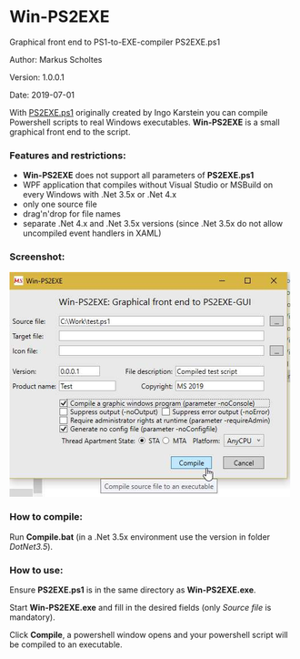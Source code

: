 # Win-PS2EXE
Graphical front end to PS1-to-EXE-compiler PS2EXE.ps1

Author: Markus Scholtes

Version: 1.0.0.1

Date: 2019-07-01

With [PS2EXE.ps1](https://gallery.technet.microsoft.com/PS2EXE-GUI-Convert-e7cb69d5) originally created by Ingo Karstein you can compile Powershell scripts to real Windows executables. **Win-PS2EXE** is a small graphical front end to the script. 

### Features and restrictions:
* **Win-PS2EXE** does not support all parameters of **PS2EXE.ps1**
* WPF application that compiles without Visual Studio or MSBuild on every Windows with .Net 3.5x or .Net 4.x
* only one source file
* drag'n'drop for file names
* separate .Net 4.x and .Net 3.5x versions (since .Net 3.5x do not allow uncompiled event handlers in XAML)

### Screenshot:
![Screenshot](Screenshot.jpg)

### How to compile:
Run **Compile.bat** (in a .Net 3.5x environment use the version in folder *DotNet3.5*).

### How to use:
Ensure **PS2EXE.ps1** is in the same directory as **Win-PS2EXE.exe**.

Start **Win-PS2EXE.exe** and fill in the desired fields (only *Source file* is mandatory).

Click **Compile**, a powershell window opens and your powershell script will be compiled to an executable.
